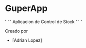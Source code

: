GuperApp
=========================
' ' '
Aplicacion de Control de Stock
' ' '


Creado por
* [Adrian Lopez]